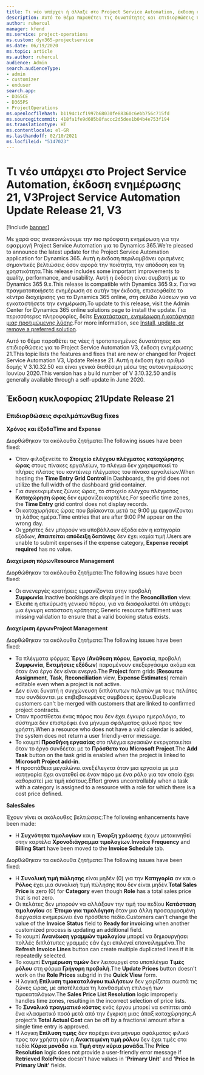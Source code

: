 ```yaml
---
title: Τι νέο υπάρχει ή άλλαξε στο Project Service Automation, έκδοση ενημέρωσης 21, V3
description: Αυτό το θέμα παραθέτει τις δυνατότητες και επιδιορθώσεις που είναι διαθέσιμες στο Project Service Automation, έκδοση ενημέρωσης 21, V3.
author: ruhercul
manager: kfend
ms.service: project-operations
ms.custom: dyn365-projectservice
ms.date: 06/19/2020
ms.topic: article
ms.author: ruhercul
audience: Admin
search.audienceType:
- admin
- customizer
- enduser
search.app:
- D365CE
- D365PS
- ProjectOperations
ms.openlocfilehash: b1194c1cf1997b68030fe88360c6ebb756c715fd
ms.sourcegitcommit: 418fa1fe9d605b8faccc2d5dee1b04b4e753f194
ms.translationtype: HT
ms.contentlocale: el-GR
ms.lasthandoff: 02/10/2021
ms.locfileid: "5147023"
---
```

# <a name="project-service-automation-update-release-21-v3"></a><span data-ttu-id="c835f-103">Τι νέο υπάρχει στο Project Service Automation, έκδοση ενημέρωσης 21, V3</span><span class="sxs-lookup"><span data-stu-id="c835f-103">Project Service Automation Update Release 21, V3</span></span>

[!include [banner](../includes/psa-now-project-operations.md)]

<span data-ttu-id="c835f-104">Με χαρά σας ανακοινώνουμε την πιο πρόσφατη ενημέρωση για την εφαρμογή Project Service Automation για το Dynamics 365.</span><span class="sxs-lookup"><span data-stu-id="c835f-104">We’re pleased to announce the latest update for the Project Service Automation application for Dynamics 365.</span></span> <span data-ttu-id="c835f-105">Αυτή η έκδοση περιλαμβάνει ορισμένες σημαντικές βελτιώσεις όσον αφορά την ποιότητα, την απόδοση και τη χρηστικότητα.</span><span class="sxs-lookup"><span data-stu-id="c835f-105">This release includes some important improvements to quality, performance, and usability.</span></span> <span data-ttu-id="c835f-106">Αυτή η έκδοση είναι συμβατή με το Dynamics 365 9.x.</span><span class="sxs-lookup"><span data-stu-id="c835f-106">This release is compatible with Dynamics 365 9.x.</span></span> <span data-ttu-id="c835f-107">Για να πραγματοποιήσετε ενημέρωση σε αυτήν την έκδοση, επισκεφθείτε το κέντρο διαχείρισης για το Dynamics 365 online, στη σελίδα λύσεων για να εγκαταστήσετε την ενημέρωση.</span><span class="sxs-lookup"><span data-stu-id="c835f-107">To update to this release, visit the Admin Center for Dynamics 365 online solutions page to install the update.</span></span> <span data-ttu-id="c835f-108">Για περισσότερες πληροφορίες, δείτε [Εγκατάσταση, ενημέρωση ή κατάργηση μιας προτιμώμενης λύσης](https://docs.microsoft.com/power-platform/admin/install-remove-preferred-solution).</span><span class="sxs-lookup"><span data-stu-id="c835f-108">For more information, see [Install, update, or remove a preferred solution](https://docs.microsoft.com/power-platform/admin/install-remove-preferred-solution).</span></span>

<span data-ttu-id="c835f-109">Αυτό το θέμα παραθέτει τις νέες ή τροποποιημένες δυνατότητες και επιδιορθώσεις για το Project Service Automation V3, έκδοση ενημέρωσης 21.</span><span class="sxs-lookup"><span data-stu-id="c835f-109">This topic lists the features and fixes that are new or changed for Project Service Automation V3, Update Release 21.</span></span> <span data-ttu-id="c835f-110">Αυτή η έκδοση έχει αριθμό δομής V 3.10.32.50 και είναι γενικά διαθέσιμη μέσω της αυτοενημέρωσης Ιουνίου 2020.</span><span class="sxs-lookup"><span data-stu-id="c835f-110">This version has a build number of V 3.10.32.50 and is generally available through a self-update in June 2020.</span></span>

## <a name="update-release-21"></a><span data-ttu-id="c835f-111">Έκδοση κυκλοφορίας 21</span><span class="sxs-lookup"><span data-stu-id="c835f-111">Update Release 21</span></span>

### <a name="bug-fixes"></a><span data-ttu-id="c835f-112">Επιδιορθώσεις σφαλμάτων</span><span class="sxs-lookup"><span data-stu-id="c835f-112">Bug fixes</span></span>

<span data-ttu-id="c835f-113">**Χρόνος και έξοδα**</span><span class="sxs-lookup"><span data-stu-id="c835f-113">**Time and Expense**</span></span>

<span data-ttu-id="c835f-114">Διορθώθηκαν τα ακόλουθα ζητήματα:</span><span class="sxs-lookup"><span data-stu-id="c835f-114">The following issues have been fixed:</span></span>

- <span data-ttu-id="c835f-115">Όταν φιλοξενείτε το **Στοιχείο ελέγχου πλέγματος καταχώρησης ώρας** στους πίνακες εργαλείων, το πλέγμα δεν χρησιμοποιεί το πλήρες πλάτος του κοντέινερ πλέγματος του πίνακα εργαλείων.</span><span class="sxs-lookup"><span data-stu-id="c835f-115">When hosting the **Time Entry Grid Control** in Dashboards, the grid does not utilize the full width of the dashboard grid container.</span></span>
- <span data-ttu-id="c835f-116">Για συγκεκριμένες ζώνες ώρας, το στοιχείο ελέγχου πλέγματος **Καταχώρηση ώρας** δεν εμφανίζει καρτέλες.</span><span class="sxs-lookup"><span data-stu-id="c835f-116">For specific time zones, the **Time Entry** grid control does not display records.</span></span>
- <span data-ttu-id="c835f-117">Οι καταχωρήσεις ώρας που βρίσκονται μετά τις 9:00 μμ εμφανίζονται τη λάθος ημέρα.</span><span class="sxs-lookup"><span data-stu-id="c835f-117">Time entries that are after 9:00 PM appear on the wrong day.</span></span>
- <span data-ttu-id="c835f-118">Οι χρήστες δεν μπορούν να υποβάλλουν έξοδα εάν η κατηγορία εξόδων, **Απαιτείται απόδειξη δαπάνης** δεν έχει καμία τιμή.</span><span class="sxs-lookup"><span data-stu-id="c835f-118">Users are unable to submit expenses if the expense category, **Expense receipt required** has no value.</span></span>

<span data-ttu-id="c835f-119">**Διαχείριση πόρων**</span><span class="sxs-lookup"><span data-stu-id="c835f-119">**Resource Management**</span></span>

<span data-ttu-id="c835f-120">Διορθώθηκαν τα ακόλουθα ζητήματα:</span><span class="sxs-lookup"><span data-stu-id="c835f-120">The following issues have been fixed:</span></span>

- <span data-ttu-id="c835f-121">Οι ανενεργές κρατήσεις εμφανίζονται στην προβολή **Συμφωνία**.</span><span class="sxs-lookup"><span data-stu-id="c835f-121">Inactive bookings are displayed in the **Reconciliation** view.</span></span>
- <span data-ttu-id="c835f-122">Έλειπε η επικύρωση γενικού πόρου, για να διασφαλιστεί ότι υπάρχει μια έγκυρη κατάσταση κράτησης.</span><span class="sxs-lookup"><span data-stu-id="c835f-122">Generic resource fulfillment was missing validation to ensure that a valid booking status exists.</span></span>

<span data-ttu-id="c835f-123">**Διαχείριση έργων**</span><span class="sxs-lookup"><span data-stu-id="c835f-123">**Project Management**</span></span>

<span data-ttu-id="c835f-124">Διορθώθηκαν τα ακόλουθα ζητήματα:</span><span class="sxs-lookup"><span data-stu-id="c835f-124">The following issues have been fixed:</span></span>

- <span data-ttu-id="c835f-125">Τα πλέγματα φόρμας **Έργο** (**Ανάθεση πόρου**, **Εργασία**, προβολή **Συμφωνία**, **Εκτιμήσεις εξόδων**) παραμένουν επεξεργάσιμα ακόμα και όταν ένα έργο δεν είναι ενεργό.</span><span class="sxs-lookup"><span data-stu-id="c835f-125">The **Project** form grids (**Resource Assignment**, **Task**, **Reconciliation** view, **Expense Estimates**) remain editable even when a project is not active.</span></span>
- <span data-ttu-id="c835f-126">Δεν είναι δυνατή η συγχώνευση διπλότυπων πελατών με τους πελάτες που συνδέονται με επιβεβαιωμένες συμβάσεις έργου.</span><span class="sxs-lookup"><span data-stu-id="c835f-126">Duplicate customers can't be merged with customers that are linked to confirmed project contracts.</span></span>
- <span data-ttu-id="c835f-127">Όταν προστίθεται ένας πόρος που δεν έχει έγκυρο ημερολόγιο, το σύστημα δεν επιστρέφει ένα μήνυμα σφάλματος φιλικό προς τον χρήστη.</span><span class="sxs-lookup"><span data-stu-id="c835f-127">When a resource who does not have a valid calendar is added, the system does not return a user friendly-error message.</span></span>
- <span data-ttu-id="c835f-128">Το κουμπί **Προσθήκη εργασίας** στο πλέγμα εργασιών ενεργοποιείται όταν το έργο συνδέεται με το **Πρόσθετο του Microsoft Project**.</span><span class="sxs-lookup"><span data-stu-id="c835f-128">The **Add Task** button on the task grid is enabled when the project is linked to **Microsoft Project add-in**.</span></span>
- <span data-ttu-id="c835f-129">Η προσπάθεια μεγαλώνει ανεξέλεγκτα όταν μια εργασία με μια κατηγορία έχει ανατεθεί σε έναν πόρο με ένα ρόλο για τον οποίο έχει καθοριστεί μια τιμή κόστους.</span><span class="sxs-lookup"><span data-stu-id="c835f-129">Effort grows uncontrollably when a task with a category is assigned to a resource with a role for which there is a cost price defined.</span></span>

<span data-ttu-id="c835f-130">**Sales**</span><span class="sxs-lookup"><span data-stu-id="c835f-130">**Sales**</span></span>

<span data-ttu-id="c835f-131">Έχουν γίνει οι ακόλουθες βελτιώσεις:</span><span class="sxs-lookup"><span data-stu-id="c835f-131">The following enhancements have been made:</span></span>

- <span data-ttu-id="c835f-132">Η **Συχνότητα τιμολογίων** και η **Έναρξη χρέωσης** έχουν μετακινηθεί στην καρτέλα **Χρονοδιάγραμμα τιμολογίων**.</span><span class="sxs-lookup"><span data-stu-id="c835f-132">**Invoice Frequency** and **Billing Start** have been moved to the **Invoice Schedule** tab.</span></span>

<span data-ttu-id="c835f-133">Διορθώθηκαν τα ακόλουθα ζητήματα:</span><span class="sxs-lookup"><span data-stu-id="c835f-133">The following issues have been fixed:</span></span>

- <span data-ttu-id="c835f-134">Η **Συνολική τιμή πώλησης** είναι μηδέν (0) για την **Κατηγορία** αν και ο **Ρόλος** έχει μια συνολική τιμή πώλησης που δεν είναι μηδέν.</span><span class="sxs-lookup"><span data-stu-id="c835f-134">**Total Sales Price** is zero (0) for **Category** even though **Role** has a total sales price that is not zero.</span></span>
- <span data-ttu-id="c835f-135">Οι πελάτες δεν μπορούν να αλλάξουν την τιμή του πεδίου **Κατάσταση τιμολογίου** σε **Έτοιμο για τιμολόγηση** όταν μια άλλη προσαρμοσμένη διεργασία ενημερώνει ένα πρόσθετο πεδίο.</span><span class="sxs-lookup"><span data-stu-id="c835f-135">Customers can't change the value of the **Invoice Status** field to **Ready for invoicing** when another customized process is updating an additional field.</span></span>
- <span data-ttu-id="c835f-136">Το κουμπί **Ανανέωση γραμμών τιμολογίου** μπορεί να δημιουργήσει πολλές διπλότυπες γραμμές εάν έχει επιλεγεί επανειλημμένα.</span><span class="sxs-lookup"><span data-stu-id="c835f-136">The **Refresh Invoice Lines** button can create multiple duplicated lines if it is repeatedly selected.</span></span>
- <span data-ttu-id="c835f-137">Το κουμπί **Ενημέρωση τιμών** δεν λειτουργεί στο υποπλέγμα **Τιμές ρόλου** στη φόρμα **Γρήγορη προβολή**.</span><span class="sxs-lookup"><span data-stu-id="c835f-137">The **Update Prices** button doesn't work on the **Role Prices** subgrid in the **Quick View** form.</span></span>
- <span data-ttu-id="c835f-138">Η λογική **Επίλυση τιμοκαταλόγου πωλήσεων** δεν χειρίζεται σωστά τις ζώνες ώρας, με αποτέλεσμα τη λανθασμένη επιλογή των τιμοκαταλόγων.</span><span class="sxs-lookup"><span data-stu-id="c835f-138">The **Sales Price List Resolution** logic improperly handles time zones, resulting in the incorrect selection of price lists.</span></span>
- <span data-ttu-id="c835f-139">Το **Συνολικό πραγματικό κόστος** ενός έργου μπορεί να εκπίπτει από ένα κλασματικό ποσό μετά από την έγκριση μιας άπαξ καταχώρησης.</span><span class="sxs-lookup"><span data-stu-id="c835f-139">A project’s **Total Actual Cost** can be off by a fractional amount after a single time entry is approved.</span></span>
- <span data-ttu-id="c835f-140">Η λογικη **Επίλυση τιμής** δεν παρέχει ένα μήνυμα σφάλματος φιλικό προς τον χρήστη εάν η **Ανακτειμένη τιμή ρόλου** δεν έχει τιμές στα πεδία **Κύρια μονάδα** και **Τιμή στην κύρια μονάδα**.</span><span class="sxs-lookup"><span data-stu-id="c835f-140">The **Price Resolution** logic does not provide a user-friendly error message if **Retrieved RolePrice** doesn't have values in **'Primary Unit'** and **'Price In Primary Unit'** fields.</span></span>
